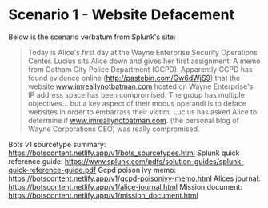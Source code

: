 # Scenario 1 - Website Defacement

Below is the scenario verbatum from Splunk's site:

> Today is Alice's first day at the Wayne Enterprise Security Operations Center. Lucius sits Alice down and gives her first assignment: A memo from Gotham City Police Department (GCPD). Apparently GCPD has found evidence online (http://pastebin.com/Gw6dWjS9) that the website www.imreallynotbatman.com hosted on Wayne Enterprise's IP address space has been compromised. The group has multiple objectives... but a key aspect of their modus operandi is to deface websites in order to embarrass their victim. Lucius has asked Alice to determine if www.imreallynotbatman.com. (the personal blog of Wayne Corporations CEO) was really compromised.

Bots v1 sourcetype summary:
https://botscontent.netlify.app/v1/bots_sourcetypes.html
Splunk quick reference guide:
https://www.splunk.com/pdfs/solution-guides/splunk-quick-reference-guide.pdf
Gcpd poison ivy memo:
https://botscontent.netlify.app/v1/gcpd-poisonivy-memo.html
Alices journal:
https://botscontent.netlify.app/v1/alice-journal.html
Mission document:
https://botscontent.netlify.app/v1/mission_document.html